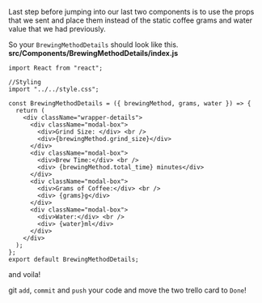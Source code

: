Last step before jumping into our last two components is to use the props that we sent and place them instead of the static coffee grams and water value that we had previously.

So your `BrewingMethodDetails` should look like this.
**src/Components/BrewingMethodDetails/index.js**
```
import React from "react";

//Styling
import "../../style.css";

const BrewingMethodDetails = ({ brewingMethod, grams, water }) => {
  return (
    <div className="wrapper-details">
      <div className="modal-box">
        <div>Grind Size: </div> <br />
        <div>{brewingMethod.grind_size}</div>
      </div>
      <div className="modal-box">
        <div>Brew Time:</div> <br />
        <div> {brewingMethod.total_time} minutes</div>
      </div>
      <div className="modal-box">
        <div>Grams of Coffee:</div> <br />
        <div> {grams}g</div>
      </div>
      <div className="modal-box">
        <div>Water:</div> <br />
        <div> {water}ml</div>
      </div>
    </div>
  );
};
export default BrewingMethodDetails;
```
and voila!

git `add`, `commit` and `push` your code and move the two trello card to `Done`!
